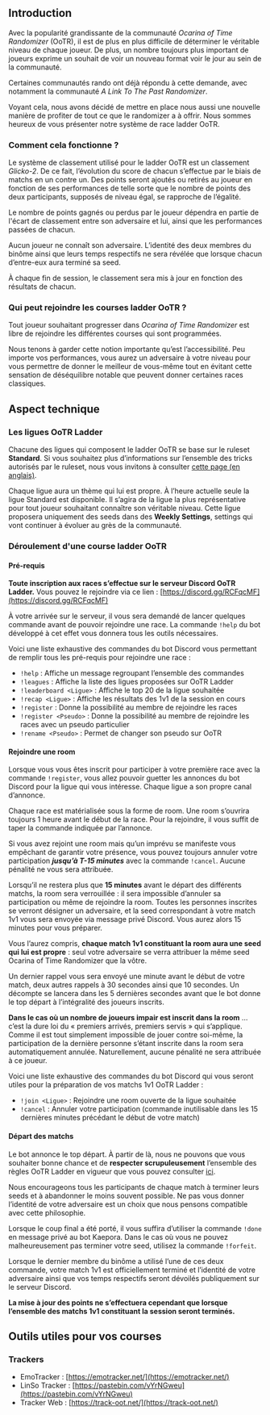 ## Introduction

Avec la popularité grandissante de la communauté *Ocarina of Time Randomizer* (OoTR), il est de plus en plus difficile de déterminer le véritable niveau de chaque joueur. De plus, un nombre toujours plus important de joueurs exprime un souhait de voir un nouveau format voir le jour au sein de la communauté.

Certaines communautés rando ont déjà répondu à cette demande, avec notamment la communauté *A Link To The Past Randomizer*.

Voyant cela, nous avons décidé de mettre en place nous aussi une nouvelle manière de profiter de tout ce que le randomizer a à offrir.
Nous sommes heureux de vous présenter notre système de race ladder OoTR.

### Comment cela fonctionne ?

Le système de classement utilisé pour le ladder OoTR est un classement *Glicko-2*.
De ce fait, l’évolution du score de chacun s’effectue par le biais de matchs en un contre un. Des points seront ajoutés ou retirés au joueur en fonction de ses performances de telle sorte que le nombre de points des deux participants, supposés de niveau égal, se rapproche de l’égalité.

Le nombre de points gagnés ou perdus par le joueur dépendra en partie de l'écart de classement entre son adversaire et lui, ainsi que les performances passées de chacun.

Aucun joueur ne connaît son adversaire. L’identité des deux membres du binôme ainsi que leurs temps respectifs ne sera révélée que lorsque chacun d’entre-eux aura terminé sa seed.

À chaque fin de session, le classement sera mis à jour en fonction des résultats de chacun.

### Qui peut rejoindre les courses ladder OoTR ?

Tout joueur souhaitant progresser dans *Ocarina of Time Randomizer* est libre de rejoindre les différentes courses qui sont programmées.

Nous tenons à garder cette notion importante qu’est l’accessibilité. Peu importe vos performances, vous aurez un adversaire à votre niveau pour vous permettre de donner le meilleur de vous-même tout en évitant cette sensation de déséquilibre notable que peuvent donner certaines races classiques.

## Aspect technique

### Les ligues OoTR Ladder

Chacune des ligues qui composent le ladder OoTR se base sur le ruleset **Standard**. Si vous souhaitez plus d’informations sur l’ensemble des tricks autorisés par le ruleset, nous vous invitons à consulter [cette page (en anglais)](https://wiki.ootrandomizer.com/index.php?title=Standard).

Chaque ligue aura un thème qui lui est propre. À l’heure actuelle seule la ligue Standard est disponible.
Il s’agira de la ligue la plus représentative pour tout joueur souhaitant connaître son véritable niveau. Cette ligue proposera uniquement des seeds dans des **Weekly Settings**, settings qui vont continuer à évoluer au grès de la communauté.

### Déroulement d'une course ladder OoTR

#### Pré-requis

**Toute inscription aux races s’effectue sur le serveur Discord OoTR Ladder.** Vous pouvez le rejoindre via ce lien : [https://discord.gg/RCFqcMF](https://discord.gg/RCFqcMF)

À votre arrivée sur le serveur, il vous sera demandé de lancer quelques commande avant de pouvoir rejoindre une race. La commande `!help` du bot développé à cet effet vous donnera tous les outils nécessaires.

Voici une liste exhaustive des commandes du bot Discord vous permettant de remplir tous les pré-requis pour rejoindre une race :

- `!help` : Affiche un message regroupant l’ensemble des commandes
- `!leagues` : Affiche la liste des ligues proposées sur OoTR Ladder
- `!leaderboard <Ligue>` : Affiche le top 20 de la ligue souhaitée
- `!recap <Ligue>` : Affiche les résultats des 1v1 de la session en cours
- `!register` : Donne la possibilité au membre de rejoindre les races
- `!register <Pseudo>` : Donne la possibilité au membre de rejoindre les races avec un pseudo particulier
- `!rename <Pseudo>` : Permet de changer son pseudo sur OoTR

#### Rejoindre une room

Lorsque vous vous êtes inscrit pour participer à votre première race avec la commande `!register`, vous allez pouvoir guetter les annonces du bot Discord pour la ligue qui vous intéresse.
Chaque ligue a son propre canal d’annonce.

Chaque race est matérialisée sous la forme de room. Une room s’ouvrira toujours 1 heure avant le début de la race. Pour la rejoindre, il vous suffit de taper la commande indiquée par l’annonce.

Si vous avez rejoint une room mais qu’un imprévu se manifeste vous empêchant de garantir votre présence, vous pouvez toujours annuler votre participation ***jusqu’à T-15 minutes*** avec la commande `!cancel`. Aucune pénalité ne vous sera attribuée.

Lorsqu’il ne restera plus que **15 minutes** avant le départ des différents matchs, la room sera verrouillée : il sera impossible d’annuler sa participation ou même de rejoindre la room.
Toutes les personnes inscrites se verront désigner un adversaire, et la seed correspondant à votre match 1v1 vous sera envoyée via message privé Discord. Vous aurez alors 15 minutes pour vous préparer.

Vous l’aurez compris, **chaque match 1v1 constituant la room aura une seed qui lui est propre** : seul votre adversaire se verra attribuer la même seed Ocarina of Time Randomizer que la vôtre.

Un dernier rappel vous sera envoyé une minute avant le début de votre match, deux autres rappels à 30 secondes ainsi que 10 secondes. Un décompte se lancera dans les 5 dernières secondes avant que le bot donne le top départ à l’intégralité des joueurs inscrits.

<div class="notification is-danger is-light">
<strong>Dans le cas où un nombre de joueurs impair est inscrit dans la room</strong> … c’est la dure loi du « premiers arrivés, premiers servis » qui s’applique. Comme il est tout simplement impossible de jouer contre soi-même, la participation de la  dernière personne s’étant inscrite dans la room sera automatiquement annulée. Naturellement, aucune pénalité ne sera attribuée à ce joueur.
</div>

Voici une liste exhaustive des commandes du bot Discord qui vous seront utiles pour la préparation de vos matchs 1v1 OoTR Ladder :

- `!join <Ligue>` : Rejoindre une room ouverte de la ligue souhaitée
- `!cancel` : Annuler votre participation (commande inutilisable dans les 15 dernières minutes précédant le début de votre match)

#### Départ des matchs

Le bot annonce le top départ. À partir de là, nous ne pouvons que vous souhaiter bonne chance et de **respecter scrupuleusement** l’ensemble des règles OoTR Ladder en vigueur que vous pouvez consulter [ici](../rules).

Nous encourageons tous les participants de chaque match à terminer leurs seeds et à abandonner le moins souvent possible. Ne pas vous donner l’identité de votre adversaire est un choix que nous pensons compatible avec cette philosophie.

Lorsque le coup final a été porté, il vous suffira d’utiliser la commande `!done` en message privé au bot Kaepora. Dans le cas où vous ne pouvez malheureusement pas terminer votre seed, utilisez la commande `!forfeit`.

Lorsque le dernier membre du binôme a utilisé l’une de ces deux commande, votre match 1v1 est officiellement terminé et l’identité de votre adversaire ainsi que vos temps respectifs seront dévoilés publiquement sur le serveur Discord.

**La mise à jour des points ne s’effectuera cependant que lorsque l’ensemble des matchs 1v1 constituant la session seront terminés.**

## Outils utiles pour vos courses

### Trackers

- EmoTracker : [https://emotracker.net/](https://emotracker.net/)
- LinSo Tracker : [https://pastebin.com/vYrNGweu](https://pastebin.com/vYrNGweu)
- Tracker Web : [https://track-oot.net/](https://track-oot.net/)
